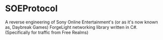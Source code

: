 # SOEProtocol
A reverse engineering of Sony Online Entertainment's (or as it's now known as, Daybreak Games) ForgeLight networking library written in C#. (Specifically for traffic from Free Realms)
